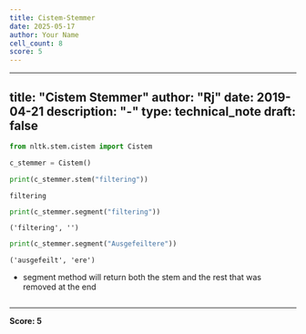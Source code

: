 ```yaml
---
title: Cistem-Stemmer
date: 2025-05-17
author: Your Name
cell_count: 8
score: 5
---
```


---
title: "Cistem Stemmer"
author: "Rj"
date: 2019-04-21
description: "-"
type: technical_note
draft: false
---

```python
from nltk.stem.cistem import Cistem
```


```python
c_stemmer = Cistem()
```


```python
print(c_stemmer.stem("filtering"))
```

    filtering



```python
print(c_stemmer.segment("filtering"))
```

    ('filtering', '')



```python
print(c_stemmer.segment("Ausgefeiltere"))
```

    ('ausgefeilt', 'ere')


* segment method will return both the stem and the rest that was removed at the end


```python

```


---
**Score: 5**